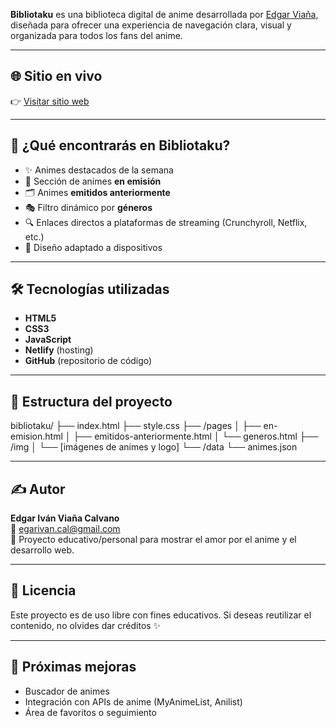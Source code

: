 **Bibliotaku** es una biblioteca digital de anime desarrollada por [Edgar Viaña](mailto:egarivan.cal@gmail.com), diseñada para ofrecer una experiencia de navegación clara, visual y organizada para todos los fans del anime.

---

## 🌐 Sitio en vivo

👉 [Visitar sitio web](https://bibliotaku-anime.netlify.app/)

---

## 🎯 ¿Qué encontrarás en Bibliotaku?

- ✨ Animes destacados de la semana
- 📡 Sección de animes **en emisión**
- 🗂️ Animes **emitidos anteriormente**
- 🎭 Filtro dinámico por **géneros**
- 🔍 Enlaces directos a plataformas de streaming (Crunchyroll, Netflix, etc.)
- 📱 Diseño adaptado a dispositivos

---

## 🛠️ Tecnologías utilizadas

- **HTML5**
- **CSS3**
- **JavaScript**
- **Netlify** (hosting)
- **GitHub** (repositorio de código)

---

## 📁 Estructura del proyecto

bibliotaku/ ├── index.html ├── style.css ├── /pages │ ├── en-emision.html │ ├── emitidos-anteriormente.html │ └── generos.html ├── /img │ └── [imágenes de animes y logo] └── /data └── animes.json


---

## ✍️ Autor

**Edgar Iván Viaña Calvano**  
📧 egarivan.cal@gmail.com  
🎨 Proyecto educativo/personal para mostrar el amor por el anime y el desarrollo web.

---

## 🧠 Licencia

Este proyecto es de uso libre con fines educativos. Si deseas reutilizar el contenido, no olvides dar créditos ✨

---

## 🚀 Próximas mejoras

- Buscador de animes
- Integración con APIs de anime (MyAnimeList, Anilist)
- Área de favoritos o seguimiento
